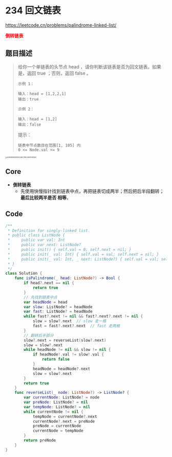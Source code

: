 # 234 回文链表

https://leetcode.cn/problems/palindrome-linked-list/

**<font color=red>倒转链表</font>**

## 题目描述

> 给你一个单链表的头节点 head ，请你判断该链表是否为回文链表。如果是，返回 true ；否则，返回 false 。
>
>  
>
> ```
> 示例 1：
> 
> 输入：head = [1,2,2,1]
> 输出：true
> ```
>
> ```
> 示例 2：
> 
> 输入：head = [1,2]
> 输出：false
> ```
>
>
> 提示：
>
> ```
> 链表中节点数目在范围[1, 105] 内
> 0 <= Node.val <= 9
> ```

<img src="/Users/songjiaming/Library/Containers/com.tencent.qq/Data/Library/Caches/Images/A34595F603E93F2AFC78523A05F9F56C.jpg" alt="A34595F603E93F2AFC78523A05F9F56C" style="zoom:33%;" /> 

## Core

- **倒转链表**
  - 先使用快慢指针找到链表中点，再把链表切成两半；然后把后半段翻转；**最后比较两半是否 相等**。



## Code

```swift
/**
 * Definition for singly-linked list.
 * public class ListNode {
 *     public var val: Int
 *     public var next: ListNode?
 *     public init() { self.val = 0; self.next = nil; }
 *     public init(_ val: Int) { self.val = val; self.next = nil; }
 *     public init(_ val: Int, _ next: ListNode?) { self.val = val; self.next = next; }
 * }
 */
class Solution {
    func isPalindrome(_ head: ListNode?) -> Bool {
        if head?.next == nil {
            return true
        }
        // 先找到链表中点
        var headNode = head
        var slow: ListNode? = headNode
        var fast: ListNode? = headNode
        while fast?.next != nil && fast?.next?.next != nil {
            slow = slow?.next  // slow 走一格
            fast = fast?.next?.next  // fast 走两格
        }
        // 翻转后半部分
        slow?.next = reverseList(slow?.next)
        slow = slow?.next
        while headNode != nil && slow != nil {
            if headNode!.val != slow!.val {
                return false
            }
            headNode = headNode?.next
            slow = slow?.next
        }
        return true
    }
    func reverseList(_ node: ListNode?) -> ListNode? {
        var currentNode: ListNode? = node
        var preNode: ListNode? = nil
        var tempNode: ListNode? = nil
        while currentNode != nil {
            tempNode = currentNode?.next
            currentNode?.next = preNode
            preNode = currentNode
            currentNode = tempNode
        }
        return preNode
    }
}
```













